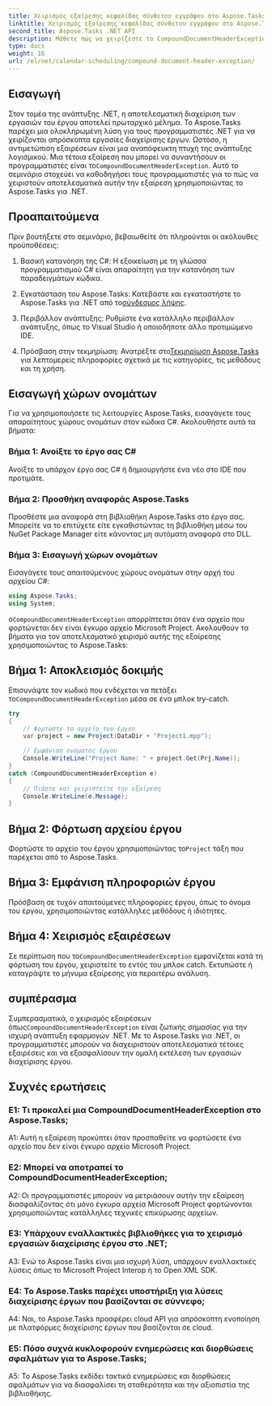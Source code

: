 ```yaml
---
title: Χειρισμός εξαίρεσης κεφαλίδας σύνθετου εγγράφου στο Aspose.Tasks
linktitle: Χειρισμός εξαίρεσης κεφαλίδας σύνθετου εγγράφου στο Aspose.Tasks
second_title: Aspose.Tasks .NET API
description: Μάθετε πώς να χειρίζεστε το CompoundDocumentHeaderException στο Aspose.Tasks για .NET. Λάβετε οδηγίες βήμα προς βήμα με παραδείγματα κώδικα.
type: docs
weight: 16
url: /el/net/calendar-scheduling/compound-document-header-exception/
---
```

## Εισαγωγή

 Στον τομέα της ανάπτυξης .NET, η αποτελεσματική διαχείριση των εργασιών του έργου αποτελεί πρωταρχικό μέλημα. Το Aspose.Tasks παρέχει μια ολοκληρωμένη λύση για τους προγραμματιστές .NET για να χειρίζονται απρόσκοπτα εργασίες διαχείρισης έργων. Ωστόσο, η αντιμετώπιση εξαιρέσεων είναι μια αναπόφευκτη πτυχή της ανάπτυξης λογισμικού. Μια τέτοια εξαίρεση που μπορεί να συναντήσουν οι προγραμματιστές είναι το`CompoundDocumentHeaderException`. Αυτό το σεμινάριο στοχεύει να καθοδηγήσει τους προγραμματιστές για το πώς να χειριστούν αποτελεσματικά αυτήν την εξαίρεση χρησιμοποιώντας το Aspose.Tasks για .NET.

## Προαπαιτούμενα

Πριν βουτήξετε στο σεμινάριο, βεβαιωθείτε ότι πληρούνται οι ακόλουθες προϋποθέσεις:

1. Βασική κατανόηση της C#: Η εξοικείωση με τη γλώσσα προγραμματισμού C# είναι απαραίτητη για την κατανόηση των παραδειγμάτων κώδικα.
   
2.  Εγκατάσταση του Aspose.Tasks: Κατεβάστε και εγκαταστήστε το Aspose.Tasks για .NET από το[σύνδεσμος λήψης](https://releases.aspose.com/tasks/net/).

3. Περιβάλλον ανάπτυξης: Ρυθμίστε ένα κατάλληλο περιβάλλον ανάπτυξης, όπως το Visual Studio ή οποιοδήποτε άλλο προτιμώμενο IDE.

4.  Πρόσβαση στην τεκμηρίωση: Ανατρέξτε στο[Τεκμηρίωση Aspose.Tasks](https://reference.aspose.com/tasks/net/) για λεπτομερείς πληροφορίες σχετικά με τις κατηγορίες, τις μεθόδους και τη χρήση.

## Εισαγωγή χώρων ονομάτων

Για να χρησιμοποιήσετε τις λειτουργίες Aspose.Tasks, εισαγάγετε τους απαραίτητους χώρους ονομάτων στον κώδικα C#. Ακολουθήστε αυτά τα βήματα:

### Βήμα 1: Ανοίξτε το έργο σας C#

Ανοίξτε το υπάρχον έργο σας C# ή δημιουργήστε ένα νέο στο IDE που προτιμάτε.

### Βήμα 2: Προσθήκη αναφοράς Aspose.Tasks

Προσθέστε μια αναφορά στη βιβλιοθήκη Aspose.Tasks στο έργο σας. Μπορείτε να το επιτύχετε είτε εγκαθιστώντας τη βιβλιοθήκη μέσω του NuGet Package Manager είτε κάνοντας μη αυτόματη αναφορά στο DLL.

### Βήμα 3: Εισαγωγή χώρων ονομάτων

Εισαγάγετε τους απαιτούμενους χώρους ονομάτων στην αρχή του αρχείου C#:

```csharp
using Aspose.Tasks;
using System;


```

 ο`CompoundDocumentHeaderException` απορρίπτεται όταν ένα αρχείο που φορτώνεται δεν είναι έγκυρο αρχείο Microsoft Project. Ακολουθούν τα βήματα για τον αποτελεσματικό χειρισμό αυτής της εξαίρεσης χρησιμοποιώντας το Aspose.Tasks:

## Βήμα 1: Αποκλεισμός δοκιμής

 Επισυνάψτε τον κωδικό που ενδέχεται να πετάξει το`CompoundDocumentHeaderException` μέσα σε ένα μπλοκ try-catch.

```csharp
try
{
    // Φορτώστε το αρχείο του έργου
    var project = new Project(DataDir + "Project1.mpp");

    // Εμφάνιση ονόματος έργου
    Console.WriteLine("Project Name: " + project.Get(Prj.Name));
}
catch (CompoundDocumentHeaderException e)
{
    // Πιάστε και χειριστείτε την εξαίρεση
    Console.WriteLine(e.Message);
}
```

## Βήμα 2: Φόρτωση αρχείου έργου

 Φορτώστε το αρχείο του έργου χρησιμοποιώντας το`Project` τάξη που παρέχεται από το Aspose.Tasks.

## Βήμα 3: Εμφάνιση πληροφοριών έργου

Πρόσβαση σε τυχόν απαιτούμενες πληροφορίες έργου, όπως το όνομα του έργου, χρησιμοποιώντας κατάλληλες μεθόδους ή ιδιότητες.

## Βήμα 4: Χειρισμός εξαιρέσεων

 Σε περίπτωση που το`CompoundDocumentHeaderException` εμφανίζεται κατά τη φόρτωση του έργου, χειριστείτε το εντός του μπλοκ catch. Εκτυπώστε ή καταγράψτε το μήνυμα εξαίρεσης για περαιτέρω ανάλυση.

## συμπέρασμα

 Συμπερασματικά, ο χειρισμός εξαιρέσεων όπως`CompoundDocumentHeaderException` είναι ζωτικής σημασίας για την ισχυρή ανάπτυξη εφαρμογών .NET. Με το Aspose.Tasks για .NET, οι προγραμματιστές μπορούν να διαχειριστούν αποτελεσματικά τέτοιες εξαιρέσεις και να εξασφαλίσουν την ομαλή εκτέλεση των εργασιών διαχείρισης έργου.

## Συχνές ερωτήσεις

### Ε1: Τι προκαλεί μια CompoundDocumentHeaderException στο Aspose.Tasks;

A1: Αυτή η εξαίρεση προκύπτει όταν προσπαθείτε να φορτώσετε ένα αρχείο που δεν είναι έγκυρο αρχείο Microsoft Project.

### Ε2: Μπορεί να αποτραπεί το CompoundDocumentHeaderException;

A2: Οι προγραμματιστές μπορούν να μετριάσουν αυτήν την εξαίρεση διασφαλίζοντας ότι μόνο έγκυρα αρχεία Microsoft Project φορτώνονται χρησιμοποιώντας κατάλληλες τεχνικές επικύρωσης αρχείων.

### Ε3: Υπάρχουν εναλλακτικές βιβλιοθήκες για το χειρισμό εργασιών διαχείρισης έργου στο .NET;

A3: Ενώ το Aspose.Tasks είναι μια ισχυρή λύση, υπάρχουν εναλλακτικές λύσεις όπως το Microsoft Project Interop ή το Open XML SDK.

### Ε4: Το Aspose.Tasks παρέχει υποστήριξη για λύσεις διαχείρισης έργων που βασίζονται σε σύννεφο;

A4: Ναι, το Aspose.Tasks προσφέρει cloud API για απρόσκοπτη ενοποίηση με πλατφόρμες διαχείρισης έργων που βασίζονται σε cloud.

### Ε5: Πόσο συχνά κυκλοφορούν ενημερώσεις και διορθώσεις σφαλμάτων για το Aspose.Tasks;

A5: Το Aspose.Tasks εκδίδει τακτικά ενημερώσεις και διορθώσεις σφαλμάτων για να διασφαλίσει τη σταθερότητα και την αξιοπιστία της βιβλιοθήκης.